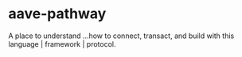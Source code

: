 # aave-pathway
A place to understand ...how to connect, transact, and build with this language | framework | protocol.
